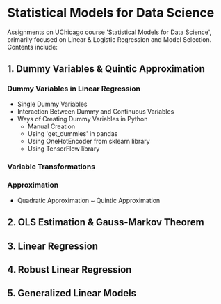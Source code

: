 # Statistical Models for Data Science

Assignments on UChicago course 'Statistical Models for Data Science', primarily focused on Linear &amp; Logistic Regression and Model Selection.<br>
Contents include:

## 1. Dummy Variables & Quintic Approximation

### Dummy Variables in Linear Regression
- Single Dummy Variables
- Interaction Between Dummy and Continuous Variables
- Ways of Creating Dummy Variables in Python
  - Manual Creation
  - Using 'get_dummies' in pandas
  - Using OneHotEncoder from sklearn library
  - Using TensorFlow library

### Variable Transformations

### Approximation
- Quadratic Approximation ~ Quintic Approximation

## 2. OLS Estimation & Gauss-Markov Theorem

## 3. Linear Regression

## 4. Robust Linear Regression

## 5. Generalized Linear Models
